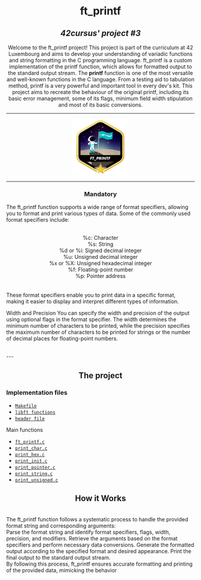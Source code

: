 <h1 align=center>
	<b>ft_printf</b>
</h1>

<h2 align=center>
	 <i>42cursus' project #3</i>
</h2>

<p align=center>
	Welcome to the ft_printf project! This project is part of the curriculum at 42 Luxembourg and aims to develop your understanding of variadic functions and string formatting in the C programming language. ft_printf is a custom implementation of the printf function, which allows for formatted output to the standard output stream.
	The <b>printf</b> function is one of the most versatile and well-known functions in the C language. From a testing aid to tabulation method, printf is a very powerful and important tool in every dev's kit. This project aims to recreate the behaviour of the original printf, including its basic error management, some of its flags, minimum field width stipulation and most of its basic conversions.

---
<div align="center">
    <img src="https://github.com/AndreLuiz-Cardoso/42_badges_utils/blob/main/ft_printfm.png?raw=true" alt="cado-car's 42Project Badge"/>
</div>

---

<h3 align=center>
Mandatory
</h3>

The ft_printf function supports a wide range of format specifiers, allowing you to format and print various types of data. Some of the commonly used format specifiers include:
<br/>
<br/>
<div align="center">
%c: Character <br/>
%s: String <br/>
%d or %i: Signed decimal integer <br/>
%u: Unsigned decimal integer <br/>
%x or %X: Unsigned hexadecimal integer <br/>
%f: Floating-point number <br/>
%p: Pointer address <br/>
</div>
<br/>
<br/>
These format specifiers enable you to print data in a specific format, making it easier to display and interpret different types of information.

Width and Precision
You can specify the width and precision of the output using optional flags in the format specifier. The width determines the minimum number of characters to be printed, while the precision specifies the maximum number of characters to be printed for strings or the number of decimal places for floating-point numbers.

<br/>
---
<div align="center">
<h2>
The project
</h2>
</div>

### Implementation files
	
- [`Makefile`](Makefile)
- [`libft functions`](libft/)
- [`header file`](ft_printf.h)

Main functions
	
- [`ft_printf.c`](ft_printf.c)
- [`print_char.c`](print_char.c)
- [`print_hex.c`](print_hex.c)
- [`print_init.c`](print_init.c)
- [`print_pointer.c`](print_pointer.c)
- [`print_string.c`](print_string.c)
- [`print_unsigned.c`](print_unsigned.c)
<div align="center">
<h2> How it Works </h2>
</div>
<br/>
The ft_printf function follows a systematic process to handle the provided format string and corresponding arguments:
<br/>
Parse the format string and identify format specifiers, flags, width, precision, and modifiers.
Retrieve the arguments based on the format specifiers and perform necessary data conversions.
Generate the formatted output according to the specified format and desired appearance.
Print the final output to the standard output stream.
<br/>
By following this process, ft_printf ensures accurate formatting and printing of the provided data, mimicking the behavior

